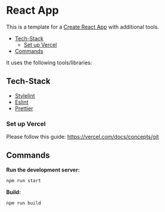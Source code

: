 # React App

This is a template for a [Create React App](https://create-react-app.dev/) with additional tools.

<!-- toc -->

- [Tech-Stack](#tech-stack)
  * [Set up Vercel](#set-up-vercel)
- [Commands](#commands)

<!-- tocstop -->

It uses the following tools/libraries:

## Tech-Stack
* [Stylelint](https://stylelint.io/)
* [Eslint](https://eslint.org/)
* [Prettier](https://prettier.io/)


### Set up Vercel

Please follow this guide: https://vercel.com/docs/concepts/git

## Commands

**Run the development server:**

```bash
npm run start
```

**Build:**

```shell
npm run build
```
